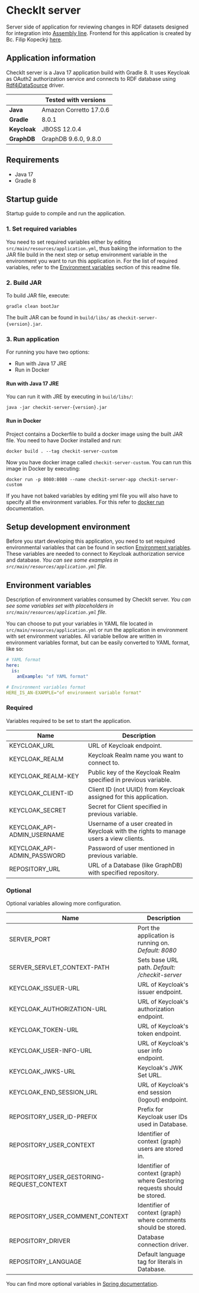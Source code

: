 # CheckIt server

Server side of application for reviewing changes in RDF datasets designed for integration
into [Assembly line](https://github.com/opendata-mvcr/sgov-assembly-line). Frontend for this application is created by
Bc. Filip Kopecký [here](https://github.com/filip-kopecky/checkit-ui).

## Application information

CheckIt server is a Java 17 application build with Gradle 8. It uses Keycloak as OAuth2 authorization service and
connects to RDF database using [Rdf4jDataSource](https://github.com/kbss-cvut/jopa/tree/master/ontodriver-rdf4j) driver.

|              | Tested with versions   |
|--------------|------------------------|
| **Java**     | Amazon Corretto 17.0.6 |
| **Gradle**   | 8.0.1                  |
| **Keycloak** | JBOSS 12.0.4           |
| **GraphDB**  | GraphDB 9.6.0, 9.8.0   |

## Requirements

- Java 17
- Gradle 8

## Startup guide

Startup guide to compile and run the application.

### 1. Set required variables

You need to set required variables either by editing `src/main/resources/application.yml`, thus baking the information
to the JAR file build in the next step or setup environment variable in the environment you want to run this application
in. For the list of required variables, refer to the [Environment variables](#environment-variables) section of this
readme file.

### 2. Build JAR

To build JAR file, execute:

```
gradle clean bootJar
```

The built JAR can be found in `build/libs/` as `checkit-server-{version}.jar`.

### 3. Run application

For running you have two options:

- Run with Java 17 JRE
- Run in Docker

#### Run with Java 17 JRE

You can run it with JRE by executing in `build/libs/`:

```shell
java -jar checkit-server-{version}.jar
```

#### Run in Docker

Project contains a Dockerfile to build a docker image using the built JAR file. You need to have Docker installed and
run:

```shell
docker build . --tag checkit-server-custom
```

Now you have docker image called `checkit-server-custom`. You can run this image in Docker by executing:

```shell
docker run -p 8080:8080 --name checkit-server-app checkit-server-custom 
```

If you have not baked variables by editing yml file you will also have to specify all the environment variables. For
this refer to [docker run](https://docs.docker.com/engine/reference/commandline/run/#env) documentation.

## Setup development environment

Before you start developing this application, you need to set required environmental variables that can be found in
section [Environment variables](#environment-variables). These variables are needed to connect to Keycloak authorization
service and database. *You can see some examples in `src/main/resources/application.yml` file.*

## Environment variables

Description of environment variables consumed by CheckIt server. *You can see some variables set with placeholders
in `src/main/resources/application.yml` file.*

You can choose to put your variables in YAML file located in `src/main/resources/application.yml` or run the application
in environment with set environment variables. All variable bellow are written in environment variables format, but can
be easily converted to YAML format, like so:

```yaml
# YAML format
here:
  is:
    anExample: "of YAML format"

# Environment variables format
HERE_IS_AN-EXAMPLE="of environment variable format"
```

### Required

Variables required to be set to start the application.

| Name                        | Description                                                                            |
|-----------------------------|----------------------------------------------------------------------------------------|
| KEYCLOAK_URL                | URL of Keycloak endpoint.                                                              |
| KEYCLOAK_REALM              | Keycloak Realm name you want to connect to.                                            |
| KEYCLOAK_REALM-KEY          | Public key of the Keycloak Realm specified in previous variable.                       |
| KEYCLOAK_CLIENT-ID          | Client ID (not UUID) from Keycloak assigned for this application.                      |
| KEYCLOAK_SECRET             | Secret for Client specified in previous variable.                                      |
| KEYCLOAK_API-ADMIN_USERNAME | Username of a user created in Keycloak with the rights to manage users a view clients. |
| KEYCLOAK_API-ADMIN_PASSWORD | Password of user mentioned in previous variable.                                       |
| REPOSITORY_URL              | URL of a Database (like GraphDB) with specified repository.                            |

### Optional

Optional variables allowing more configuration.

| Name                                      | Description                                                              |
|-------------------------------------------|--------------------------------------------------------------------------|
| SERVER_PORT                               | Port the application is running on. *Default: 8080*                      |
| SERVER_SERVLET_CONTEXT-PATH               | Sets base URL path. *Default: /checkit-server*                           |
| KEYCLOAK_ISSUER-URL                       | URL of Keycloak's issuer endpoint.                                       |
| KEYCLOAK_AUTHORIZATION-URL                | URL of Keycloak's authorization endpoint.                                |
| KEYCLOAK_TOKEN-URL                        | URL of Keycloak's token endpoint.                                        |
| KEYCLOAK_USER-INFO-URL                    | URL of Keycloak's user info endpoint.                                    |
| KEYCLOAK_JWKS-URL                         | Keycloak's JWK Set URL.                                                  |
| KEYCLOAK_END_SESSION_URL                  | URL of Keycloak's end session (logout) endpoint.                         |
| REPOSITORY_USER_ID-PREFIX                 | Prefix for Keycloak user IDs used in Database.                           |
| REPOSITORY_USER_CONTEXT                   | Identifier of context (graph) users are stored in.                       |
| REPOSITORY_USER_GESTORING-REQUEST_CONTEXT | Identifier of context (graph) where Gestoring requests should be stored. |
| REPOSITORY_USER_COMMENT_CONTEXT           | Identifier of context (graph) where comments should be stored.           |
| REPOSITORY_DRIVER                         | Database connection driver.                                              |
| REPOSITORY_LANGUAGE                       | Default language tag for literals in Database.                           |

You can find more optional variables
in [Spring documentation](https://docs.spring.io/spring-boot/docs/3.0.4/reference/htmlsingle/).

